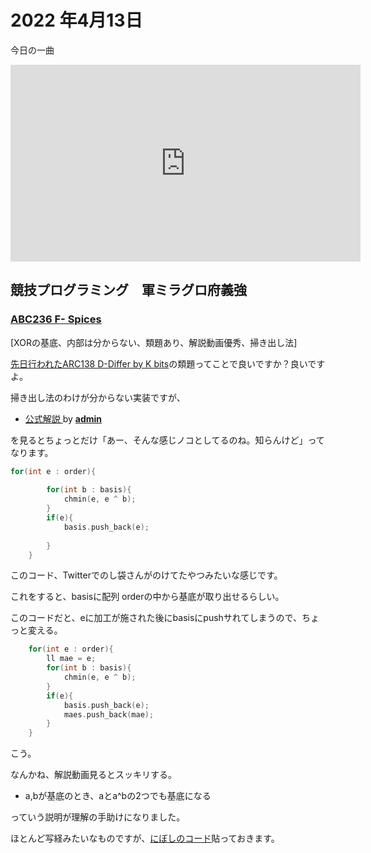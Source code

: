 # 2022 年4月13日

今日の一曲

<iframe width="560" height="315" src="https://www.youtube.com/embed/_KTwDH_KQ_g" title="YouTube video player" frameborder="0" allow="accelerometer; autoplay; clipboard-write; encrypted-media; gyroscope; picture-in-picture" allowfullscreen></iframe>

## 競技プログラミング　軍ミラグロ府義強

### [ABC236 F- Spices](https://atcoder.jp/contests/abc236/tasks/abc236_f)

[XORの基底、内部は分からない、類題あり、解説動画優秀、掃き出し法]

[先日行われたARC138 D-Differ by K bits](https://atcoder.jp/contests/arc138/tasks/arc138_d)の類題ってことで良いですか？良いですよ。<br>

掃き出し法のわけが分からない実装ですが、

- [公式解説 ](https://youtu.be/kuZBAs80RRo) by [**admin**](https://atcoder.jp/users/admin)

を見るとちょっとだけ「あー、そんな感じノコとしてるのね。知らんけど」ってなります。

```cpp
for(int e : order){
		
		for(int b : basis){
			chmin(e, e ^ b);
		}
		if(e){
			basis.push_back(e);
		
		}
	}
```

このコード、Twitterでのし袋さんがのけてたやつみたいな感じです。

これをすると、basisに配列 orderの中から基底が取り出せるらしい。

このコードだと、eに加工が施された後にbasisにpushサれてしまうので、ちょっと変える。

```cpp
	for(int e : order){
		ll mae = e;
		for(int b : basis){
			chmin(e, e ^ b);
		}
		if(e){
			basis.push_back(e);
			maes.push_back(mae);
		}
	}
```

こう。

なんかね、解説動画見るとスッキリする。

- a,bが基底のとき、aとa^bの2つでも基底になる

っていう説明が理解の手助けになりました。

ほとんど写経みたいなものですが、[にぼしのコード](https://atcoder.jp/contests/abc236/submissions/30932261)貼っておきます。

